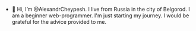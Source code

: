 - 👋 Hi, I’m @AlexandrCheypesh. I live from Russia in the city of Belgorod. I am a beginner web-programmer. I'm just starting my journey. I would be grateful for the advice provided to me.
